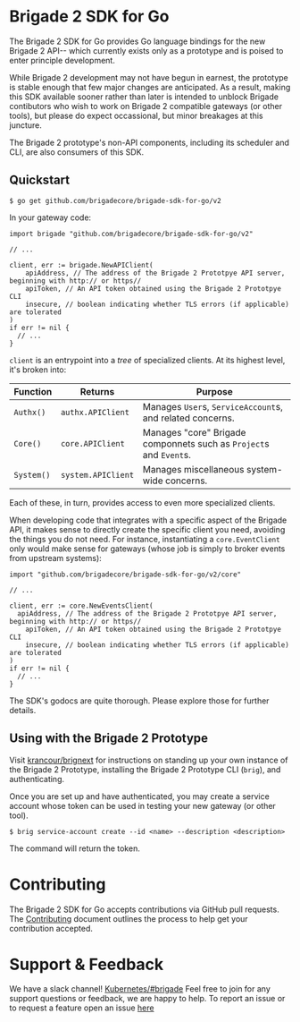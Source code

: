 # Brigade 2 SDK for Go

The Brigade 2 SDK for Go provides Go language bindings for the new Brigade 2
API-- which currently exists only as a prototype and is poised to enter
principle development.

While Brigade 2 development may not have begun in earnest, the prototype is
stable enough that few major changes are anticipated. As a result, making this
SDK available sooner rather than later is intended to unblock Brigade
contibutors who wish to work on Brigade 2 compatible gateways (or other tools),
but please do expect occassional, but minor breakages at this juncture.

The Brigade 2 prototype's non-API components, including its scheduler and CLI,
are also consumers of this SDK.

## Quickstart

```console
$ go get github.com/brigadecore/brigade-sdk-for-go/v2
```

In your gateway code:

```golang
import brigade "github.com/brigadecore/brigade-sdk-for-go/v2"

// ...

client, err := brigade.NewAPIClient(
	apiAddress, // The address of the Brigade 2 Prototpye API server, beginning with http:// or https//
	apiToken, // An API token obtained using the Brigade 2 Prototpye CLI
	insecure, // boolean indicating whether TLS errors (if applicable) are tolerated
)
if err != nil {
  // ...
}
```

`client` is an entrypoint into a _tree_ of specialized clients. At its highest
level, it's broken into:

| Function | Returns | Purpose |
|----------|---------|---------|
| `Authx()`| `authx.APIClient` | Manages `User`s, `ServiceAccount`s, and related concerns. |
| `Core()` | `core.APIClient` | Manages "core" Brigade componnets such as `Project`s and `Event`s. |
| `System()` | `system.APIClient` | Manages miscellaneous system-wide concerns. |

Each of these, in turn, provides access to even more specialized clients.

When developing code that integrates with a specific aspect of the Brigade API,
it makes sense to directly create the specific client you need, avoiding the
things you do not need. For instance, instantiating a `core.EventClient` only
would make sense for gateways (whose job is simply to broker events from
upstream systems):

```golang
import "github.com/brigadecore/brigade-sdk-for-go/v2/core"

// ...

client, err := core.NewEventsClient(
  apiAddress, // The address of the Brigade 2 Prototpye API server, beginning with http:// or https//
	apiToken, // An API token obtained using the Brigade 2 Prototpye CLI
	insecure, // boolean indicating whether TLS errors (if applicable) are tolerated
)
if err != nil {
  // ...
}
```

The SDK's godocs are quite thorough. Please explore those for further details.

## Using with the Brigade 2 Prototype

Visit [krancour/brignext](https://github.com/krancour/brignext) for instructions
on standing up your own instance of the Brigade 2 Prototype, installing the
Brigade 2 Prototype CLI (`brig`), and authenticating.

Once you are set up and have authenticated, you may create a service account
whose token can be used in testing your new gateway (or other tool).

```console
$ brig service-account create --id <name> --description <description>
```

The command will return the token.

# Contributing

The Brigade 2 SDK for Go accepts contributions via GitHub pull requests. The
[Contributing](CONTRIBUTING.md) document outlines the process to help get your
contribution accepted.

# Support & Feedback

We have a slack channel!
[Kubernetes/#brigade](https://kubernetes.slack.com/messages/C87MF1RFD) Feel free
to join for any support questions or feedback, we are happy to help. To report
an issue or to request a feature open an issue
[here](https://github.com/brigadecore/brigade/issues)
